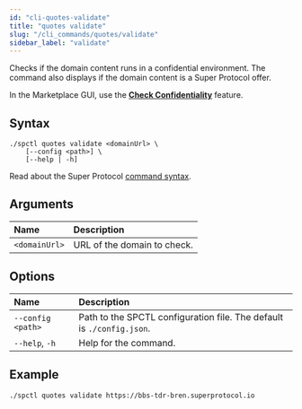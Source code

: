 ```yaml
---
id: "cli-quotes-validate"
title: "quotes validate"
slug: "/cli_commands/quotes/validate"
sidebar_label: "validate"
---
```


Checks if the domain content runs in a confidential environment. The command also displays if the domain content is a Super Protocol offer.

In the Marketplace GUI, use the [**Check Confidentiality**](/developers/marketplace/confidentiality) feature.

## Syntax

```
./spctl quotes validate <domainUrl> \
    [--config <path>] \
    [--help | -h]
```

Read about the Super Protocol [command syntax](/cli/cli_commands#command-syntax).

## Arguments

| **Name** | **Description** |
| :- | :- |
| `<domainUrl>` | URL of the domain to check. |

## Options

| **Name** | **Description** |
| :- | :- |
| `--config <path>` | Path to the SPCTL configuration file. The default is `./config.json`. |
| `--help`, `-h` | Help for the command. |

## Example

```
./spctl quotes validate https://bbs-tdr-bren.superprotocol.io
```